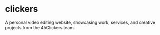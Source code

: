 # clickers
A personal video editing website, showcasing work, services, and creative projects from the 45Clickers team.
